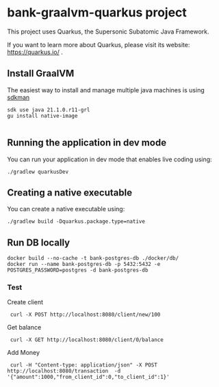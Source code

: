 # bank-graalvm-quarkus project

This project uses Quarkus, the Supersonic Subatomic Java Framework.

If you want to learn more about Quarkus, please visit its website: https://quarkus.io/ .

## Install GraalVM
The easiest way to install and manage multiple java machines is using [sdkman](https://sdkman.io/)

```shell script
sdk use java 21.1.0.r11-grl
gu install native-image
 
```

## Running the application in dev mode

You can run your application in dev mode that enables live coding using:
```shell script
./gradlew quarkusDev
```

## Creating a native executable

You can create a native executable using: 
```shell script
./gradlew build -Dquarkus.package.type=native
```

## Run DB locally

```
docker build --no-cache -t bank-postgres-db ./docker/db/
docker run --name bank-postgres-db -p 5432:5432 -e POSTGRES_PASSWORD=postgres -d bank-postgres-db
```
### Test
Create client
```
 curl -X POST http://localhost:8080/client/new/100 
```
Get balance
```
 curl -X GET http://localhost:8080/client/0/balance 
```
Add Money
```
 curl -H "Content-type: application/json" -X POST http://localhost:8080/transaction  -d '{"amount":1000,"from_client_id":0,"to_client_id":1}'
```



